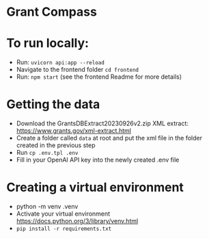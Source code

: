 # Grant Compass

# To run locally:
- Run: `uvicorn api:app --reload`
- Navigate to the frontend folder `cd frontend`
- Run: `npm start` (see the frontend Readme for more details)

# Getting the data
- Download the GrantsDBExtract20230926v2.zip XML extract: https://www.grants.gov/xml-extract.html
- Create a folder called `data` at root and put the xml file in the folder created in the previous step
- Run `cp .env.tpl .env`
- Fill in your OpenAI API key into the newly created .env file

# Creating a virtual environment
- python -m venv .venv
- Activate your virtual environment https://docs.python.org/3/library/venv.html
- `pip install -r requirements.txt`
